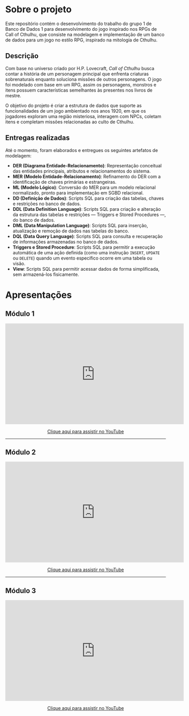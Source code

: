 # Sobre o projeto

Este repositório contém o desenvolvimento do trabalho do grupo 1 de Banco de Dados 1 para desenvolvimento do jogo inspirado nos RPGs de Call of Cthulhu, que consiste na modelagem e implementação de um banco de dados para um jogo no estilo RPG, inspirado na mitologia de Cthulhu.

## Descrição

Com base no universo criado por H.P. Lovecraft, *Call of Cthulhu* busca contar a história de um personagem principal que enfrenta criaturas sobrenaturais enquanto soluciona missões de outros personagens. O jogo foi modelado com base em um RPG, assim os personagens, monstros e itens possuem características semelhantes às presentes nos livros de mestre.

O objetivo do projeto é criar a estrutura de dados que suporte as funcionalidades de um jogo ambientado nos anos 1920, em que os jogadores exploram uma região misteriosa, interagem com NPCs, coletam itens e completam missões relacionadas ao culto de Cthulhu.

## Entregas realizadas

Até o momento, foram elaborados e entregues os seguintes artefatos de modelagem:

- **DER (Diagrama Entidade-Relacionamento)**: Representação conceitual das entidades principais, atributos e relacionamentos do sistema.
- **MER (Modelo Entidade-Relacionamento)**: Refinamento do DER com a identificação de chaves primárias e estrangeiras.
- **ML (Modelo Lógico)**: Conversão do MER para um modelo relacional normalizado, pronto para implementação em SGBD relacional.
- **DD (Definição de Dados)**: Scripts SQL para criação das tabelas, chaves e restrições no banco de dados.
- **DDL (Data Definition Language)**: Scripts SQL para criação e alteração da estrutura das tabelas e restrições — Triggers e Stored Procedures —, do banco de dados.
- **DML (Data Manipulation Language)**: Scripts SQL para inserção, atualização e remoção de dados nas tabelas do banco.
- **DQL (Data Query Language)**: Scripts SQL para consulta e recuperação de informações armazenadas no banco de dados.
- **Triggers e Stored Procedure**: Scripts SQL para permitir a execução automática de uma ação definida (como uma instrução `INSERT`, `UPDATE` ou `DELETE`) quando um evento específico ocorre em uma tabela ou visão.
- **View**: Scripts SQL para permitir acessar dados de forma simplificada, sem armazená-los fisicamente.

# Apresentações
## Módulo 1
<p style="text-align: center">
  <iframe width="560" height="315" src="https://www.youtube.com/embed/3iIDdbY61Yo" title="Entrega módulo 1 de SBD1" frameborder="0" allow="accelerometer; autoplay; clipboard-write; encrypted-media; gyroscope; picture-in-picture; web-share" allowfullscreen></iframe>
</p>

<p style="text-align: center"><a href="https://youtu.be/3iIDdbY61Yo" target="_blank">Clique aqui para assistir no YouTube</a></p>

---

## Módulo 2

<iframe width="560" height="315" src="https://www.youtube.com/embed/y3V--2PIbYU" title="Entrega módulo 2 de SBD1" frameborder="0" allow="accelerometer; autoplay; clipboard-write; encrypted-media; gyroscope; picture-in-picture; web-share" referrerpolicy="strict-origin-when-cross-origin" allowfullscreen></iframe>

<p style="text-align: center"><a href="https://www.youtube.com/embed/y3V--2PIbYU" target="_blank">Clique aqui para assistir no YouTube</a></p>

---

## Módulo 3

<iframe width="560" height="315" src="https://www.youtube.com/embed/VL6z5giL5TM" title="Entrega módulo 2 de SBD1" frameborder="0" allow="accelerometer; autoplay; clipboard-write; encrypted-media; gyroscope; picture-in-picture; web-share" referrerpolicy="strict-origin-when-cross-origin" allowfullscreen></iframe>

<p style="text-align: center"><a href="https://www.youtube.com/embed/VL6z5giL5TM" target="_blank">Clique aqui para assistir no YouTube</a></p>